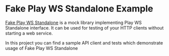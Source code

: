 # Fake Play WS Standalone Example

[Fake Play WS Standalone](https://github.com/f100ded/play-fake-ws-standalone) is a mock library implementing Play WS Standalone interface. It can be used for testing of your HTTP clients without starting a web service.

In this project you can find a sample API client and tests which demonstrate usage of Fake Play WS Standalone
